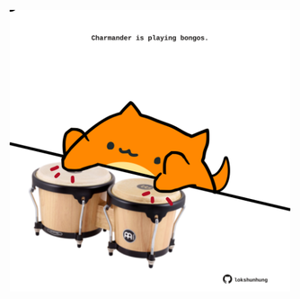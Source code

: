 <!-- built at 07/11/2024, 04:00:39 UTC -->
<p align="center">
  <img width="500" height="500" src="./ReadmeImage.svg">
</p>
